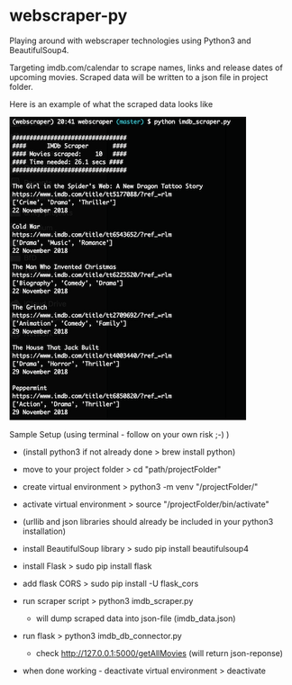 # webscraper-py
Playing around with webscraper technologies using Python3 and BeautifulSoup4.
 
Targeting imdb.com/calendar to scrape names, links and release dates of upcoming movies.
Scraped data will be written to a json file in project folder.

Here is an example of what the scraped data looks like

![alt text](https://github.com/mayo-s/webscraper-py/blob/master/sample_print.png)

Sample Setup (using terminal - follow on your own risk ;-) )
- (install python3 if not already done > brew install python)
- move to your project folder > cd "path/projectFolder"
- create virtual environment > python3 -m venv "/projectFolder/"
- activate virtual environment > source "/projectFolder/bin/activate"
- (urllib and json libraries should already be included in your python3 installation)
- install BeautifulSoup library > sudo pip install beautifulsoup4
- install Flask > sudo pip install flask
- add flask CORS > sudo pip install -U flask_cors

- run scraper script > python3 imdb_scraper.py
  - will dump scraped data into json-file (imdb_data.json)
- run flask > python3 imdb_db_connector.py
  - check http://127.0.0.1:5000/getAllMovies (will return json-reponse)

- when done working - deactivate virtual environment > deactivate
